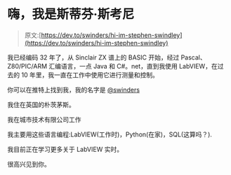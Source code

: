 # 嗨，我是斯蒂芬·斯考尼

> 原文:[https://dev.to/swinders/hi-im-stephen-swindley](https://dev.to/swinders/hi-im-stephen-swindley)

我已经编码 32 年了，从 Sinclair ZX 谱上的 BASIC 开始，经过 Pascal、Z80/PIC/ARM 汇编语言，一点 Java 和 C#。net，直到我使用 LabVIEW，在过去的 10 年里，我一直在工作中使用它进行测量和控制。

你可以在推特上找到我，我的名字是 [@swinders](https://twitter.com/swinders)

我住在英国的朴茨茅斯。

我在城市技术有限公司工作

我主要用这些语言编程:LabVIEW(工作时)，Python(在家)，SQL(这算吗？).

我目前正在学习更多关于 LabVIEW 实时。

很高兴见到你。